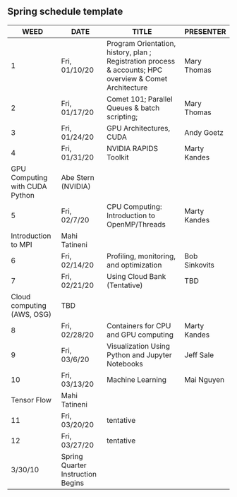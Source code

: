 ## Spring schedule template
|WEED|DATE|TITLE|PRESENTER|
|----|----|----|----|
|1|Fri, 01/10/20|Program Orientation, history, plan ; Registration process & accounts; HPC overview & Comet Architecture|Mary Thomas|
|2|Fri, 01/17/20|Comet 101; Parallel Queues & batch scripting;|Mary Thomas|
|3|Fri, 01/24/20|GPU Architectures, CUDA|Andy Goetz|
|4|Fri, 01/31/20|NVIDIA RAPIDS Toolkit|Marty Kandes|
GPU Computing with CUDA Python|Abe Stern (NVIDIA)|
|5|Fri, 02/7/20|CPU Computing: Introduction to OpenMP/Threads|Marty Kandes|
Introduction to MPI|Mahi Tatineni|
|6|Fri, 02/14/20|Profiling, monitoring, and optimization|Bob Sinkovits|
|7|Fri, 02/21/20|Using Cloud Bank (Tentative)|TBD|
Cloud computing (AWS, OSG)|TBD|
|8|Fri, 02/28/20|Containers for CPU and GPU computing|Marty Kandes|
|9|Fri, 03/6/20|Visualization Using Python and Jupyter Notebooks|Jeff Sale|
|10|Fri, 03/13/20|Machine Learning|Mai Nguyen|
Tensor Flow|Mahi Tatineni|
|11|Fri, 03/20/20|tentative||
|12|Fri, 03/27/20|tentative||
|3/30/10|Spring Quarter Instruction Begins||

